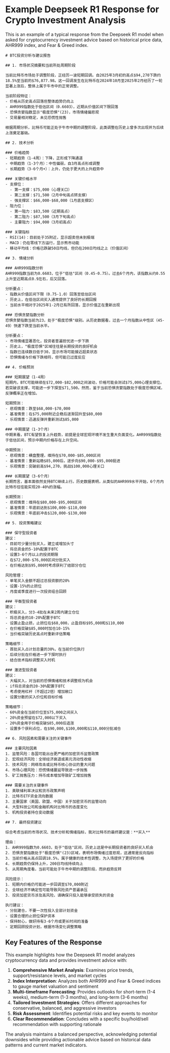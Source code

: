 # Example Deepseek R1 Response for Crypto Investment Analysis

This is an example of a typical response from the Deepseek R1 model when asked for cryptocurrency investment advice based on historical price data, AHR999 index, and Fear & Greed index.

```
# BTC投资分析与建议报告

## 1. 市场状况摘要和当前所处周期阶段

当前比特币市场处于调整阶段，正经历一波短期回调。自2025年3月初的高点$94,270下跌约18.5%至当前的$76,877.98。这一回调发生在比特币在2024年10月至2025年2月经历了一轮显著上涨后，整体上属于牛市中的正常调整。

当前阶段特征：
- 价格从历史高点回落但整体趋势仍向上
- AHR999指数处于低估区间（0.6603），近期从价值区间下限回落
- 恐惧贪婪指数显示"极度恐惧"(23)，市场情绪偏悲观
- 交易量相对稳定，未见恐慌性抛售

根据周期分析，比特币可能正处于牛市中期的调整阶段，此类调整在历史上曾多次出现并为后续上涨奠定基础。

## 2. 技术分析

### 价格趋势
- 短期趋势（1-4周）：下降，正形成下降通道
- 中期趋势（1-3个月）：中性偏弱，自3月高点形成调整
- 长期趋势（3-6个月+）：上升，仍处于更大的上升趋势中

### 关键价格水平
- 支撑位：
  - 第一支撑：$75,000（心理关口）
  - 第二支撑：$71,500（2月中旬高点转支撑）
  - 强支撑区：$66,000-$68,000（1月底支撑区）
- 阻力位：
  - 第一阻力：$83,500（近期高点）
  - 第二阻力：$87,500（3月下旬高点）
  - 主要阻力：$94,000（3月初高点）

### 关键指标
- RSI(14)：目前处于35附近，显示超卖但未到极端
- MACD：仍在零线下方运行，显示熊市动能
- 移动平均线：价格已跌破50日均线，但仍在200日均线之上（价值区间）

## 3. 情绪分析

### AHR999指数分析
AHR999指数当前为0.6603，位于"低估"区间（0.45-0.75）。过去6个月内，该指数从约0.55上升至近期高点0.9左右，后又回落。

分析要点：
- 指数从价值区间下限（0.75-1.0）回落至低估区间
- 历史上，在低估区间买入通常提供了良好的长期回报
- 当前水平相对于2025年1-2月已有所回落，显示价值正在重新出现

### 恐惧贪婪指数分析
恐惧贪婪指数当前为23，处于"极度恐惧"级别。从历史数据看，过去一个月指数从中性区（45-49）快速下跌至当前水平。

分析要点：
- 市场情绪显著恶化，投资者普遍担忧进一步下跌
- 历史上，"极度恐惧"区域往往是长期投资的良好机会
- 指数已连续数日低于30，显示市场可能接近超卖状态
- 恐惧情绪与价格下跌相符，但可能已过度反应

## 4. 价格预测

### 短期展望（1-4周）
短期内，BTC可能继续在$72,000-$82,000之间波动，价格可能会测试$75,000心理支撑位。若突破该支撑，可能进一步下探至$71,500。然而，鉴于当前恐惧贪婪指数处于极度恐惧区域，反弹概率正在增加。

短期预测：
- 悲观情景：跌至$68,000-$70,000
- 基准情景：在$75,000附近企稳后逐渐回升至$80,000
- 乐观情景：迅速反弹并重新测试$85,000

### 中期展望（1-3个月）
中期来看，BTC有望恢复上升趋势，前提是全球宏观环境不发生重大负面变化。AHR999指数处于低估区间，预示中期内价格存在上升空间。

中期预测：
- 悲观情景：横盘整理，维持在$70,000-$85,000区间
- 基准情景：重新站稳$85,000后，逐步向$90,000-$95,000挺进
- 乐观情景：突破前高$94,270，挑战$100,000心理关口

### 长期展望（3-6个月）
长期而言，基本面依然支持BTC继续上行。历史数据表明，从类似的AHR999水平开始，6个月内比特币往往能实现20-40%的涨幅。

长期预测：
- 悲观情景：维持在$80,000-$95,000区间
- 基准情景：年底前达到$100,000-$110,000
- 乐观情景：年底前冲击$120,000-$130,000

## 5. 投资策略建议

### 保守型投资者
建议：
- 目前可少量分批买入，建立或增加头寸
- 将总资金的5-10%配置于BTC
- 设置3-6个月以上的投资期限
- 在$72,000-$76,000区间分批买入
- 在价格达到$95,000时考虑获利了结部分仓位

风险管理：
- 单笔买入金额不超过总投资额的20%
- 设置-15%的止损位
- 月度或季度进行一次投资组合回顾

### 平衡型投资者
建议：
- 积极买入，分3-4批在未来2周内建立仓位
- 将总资金的10-20%配置于BTC
- 设置止盈止损，止损位在$68,000，止盈目标$95,000和$110,000
- 在价格突破$85,000时加仓10-15%
- 当价格突破历史高点时重新评估策略

策略细节：
- 首批买入占计划总量的30%，在当前价位执行
- 后续分批在价格进一步下探时执行
- 结合技术指标调整买入时机

### 激进型投资者
建议：
- 大幅买入，对当前的恐惧情绪和技术调整视为机会
- if将总资金的20-30%配置于BTC
- 考虑使用杠杆（不超过2倍）增加敞口
- 设置分散的买入价位和目标价格

策略细节：
- 60%资金在当前价位至$75,000之间买入
- 20%资金预留在$72,000以下买入
- 20%资金用于价格突破$85,000后追涨
- 设置多个获利点位，在$90,000,$100,000和$110,000分批减仓

## 6. 风险因素和需要关注的关键事件

### 主要风险因素
1. 监管风险：各国可能出台更严格的加密货币监管政策
2. 宏观经济风险：全球经济衰退或美元流动性收缩
3. 技术风险：网络攻击或比特币核心协议的重大问题
4. 市场心理风险：恐慌情绪蔓延导致进一步抛售
5. 矿工抛售压力：持币成本增加导致矿工增加抛售

### 需要关注的关键事件
1. 美联储利率决议和货币政策声明
2. 比特币ETF资金流向数据
3. 主要国家（美国、欧盟、中国）关于加密货币的监管动向
4. 大型科技公司和金融机构对比特币的态度变化
5. 机构投资者持仓变动数据

## 7. 最终投资建议

综合考虑当前的市场状况、技术分析和情绪指标，我对比特币的最终建议是：**买入**

理由：
1. AHR999指数为0.6603，处于"低估"区间，历史上这是中长期投资者的良好买入机会
2. 恐惧贪婪指数处于"极度恐惧"(23)区域，表明市场情绪过度悲观，这通常是反向指标
3. 当前价格从高点回调18.5%，属于健康的技术性调整，为入场提供了更好的价格
4. 长期趋势仍保持上升，200日均线持续向上
5. 从周期角度看，当前可能处于牛市中期的调整阶段，而非趋势反转

风险提示：
1. 短期内价格仍可能进一步回调至$70,000附近
2. 全球经济不确定性可能导致风险资产普遍承压
3. 投资加密货币涉及高风险，请确保只投入能够承受损失的资金

执行建议：
- 分批建仓，不要一次性投入全部计划资金
- 设置合理的止损位保护资本
- 保持耐心，做好持有3-6个月或更长时间的准备
- 定期回顾投资计划，根据市场变化调整策略
```

## Key Features of the Response

This example highlights how the Deepseek R1 model analyzes cryptocurrency data and provides investment advice with:

1. **Comprehensive Market Analysis**: Examines price trends, support/resistance levels, and market cycles
2. **Index Interpretation**: Analyzes both AHR999 and Fear & Greed indices to gauge market valuation and sentiment
3. **Multi-timeframe Forecasting**: Provides outlooks for short-term (1-4 weeks), medium-term (1-3 months), and long-term (3-6 months)
4. **Tailored Investment Strategies**: Offers different approaches for conservative, balanced, and aggressive investors
5. **Risk Assessment**: Identifies potential risks and key events to monitor
6. **Clear Recommendation**: Concludes with a specific buy/hold/sell recommendation with supporting rationale

The analysis maintains a balanced perspective, acknowledging potential downsides while providing actionable advice based on historical data patterns and current market indicators. 